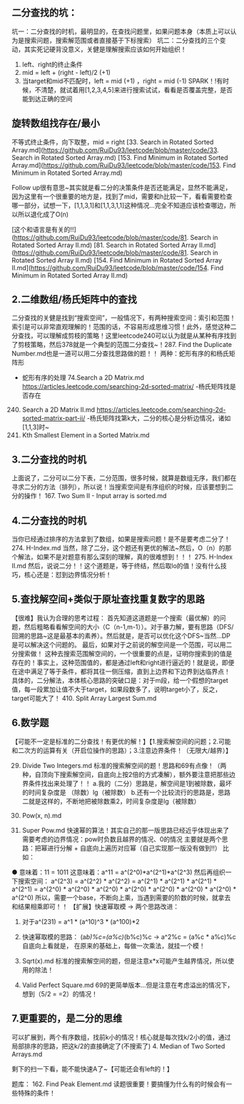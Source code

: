 ## 二分查找的坑：
坑一：二分查找的时机，最明显的，在查找问题里，如果问题本身（本质上可以认为是搜索问题，搜索解范围或者直接基于下标搜索）
坑二：二分查找的三个变动，其实死记硬背没意义，关健是理解搜索应该如何开始组织！
1. left、right的终止条件
2. mid = left  + (right - left)/2  (+1)
3. 当target和mid不匹配时，left = mid (+1) ，right = mid (-1)
SPARK！!有时候，不清楚，就试着用[1,2,3,4,5]来进行搜索试试，看看是否覆盖完整，是否能到达正确的空间

## 旋转数组找存在/最小
不等式终止条件，向下取整，mid = right
[33. Search in Rotated Sorted Array.md](https://github.com/RuiDu93/leetcode/blob/master/code/33. Search in Rotated Sorted Array.md)
[153. Find Minimum in Rotated Sorted Array.md](https://github.com/RuiDu93/leetcode/blob/master/code/153. Find Minimum in Rotated Sorted Array.md)

Follow up很有意思~其实就是看二分的决策条件是否还能满足，显然不能满足，因为这里有一个很重要的地方是，找到了mid，需要和h比较一下，看看需要检查哪一部分，试想一下，[1,1,3,1]和[1,1,3,1,1]这种情况...完全不知道应该检查哪边，所以所以退化成了O(n)

[这个和语言是有关的!!](https://github.com/RuiDu93/leetcode/blob/master/code/81. Search in Rotated Sorted Array II.md)
[81. Search in Rotated Sorted Array II.md](https://github.com/RuiDu93/leetcode/blob/master/code/81. Search in Rotated Sorted Array II.md)
[154. Find Minimum in Rotated Sorted Array II.md](https://github.com/RuiDu93/leetcode/blob/master/code/154. Find Minimum in Rotated Sorted Array II.md)


## 2.二维数组/杨氏矩阵中的查找
二分查找的关健是找到“搜索空间”，一般情况下，有两种搜索空间：索引和范围！索引是可以非常直观理解的！范围的话，不容易形成思维习惯！此外，感觉这种二分查找，可以理解成剪枝的策略！这里leetcode240可以认为就是从某种有序找到了剪枝策略，然后378就是一个典型的范围二分查找~！287. Find the Duplicate Number.md也是一道可以用二分查找思路做的题！！
两种：蛇形有序的和杨氏矩阵形
- 蛇形有序的处理
74.Search a 2D Matrix.md
https://articles.leetcode.com/searching-2d-sorted-matrix/
-杨氏矩阵找是否存在
240. Search a 2D Matrix II.md
https://articles.leetcode.com/searching-2d-sorted-matrix-part-ii/
-杨氏矩阵找第k大，二分的核心是分析边情况，诸如[1,1,3]时~
378. Kth Smallest Element in a Sorted Matrix.md

## 3.二分查找的时机
上面说了，二分可以二分下表，二分范围，很多时候，就算是数组无序，我们都在寻求二分的方法（排列），所以说！当搜索空间是有序组织的时候，应该要想到二分的操作！
167. Two Sum II - Input array is sorted.md

## 4.二分查找的时机
当你已经通过排序的方法拿到了数组，如果是搜索问题！是不是要考虑二分了！
274. H-Index.md  当然，除了二分，这个题还有更优的解法~然后，O（n）的那个解法，如果不是对题意有那么深刻的理解，真的很难想到！！！
275. H-Index II.md  然后，说说二分！！这个道题是，等于终结，然后取lo的值！没有什么技巧，核心还是：怼到边界情况分析！


## 5.查找解空间+类似于原址查找重复数字的思路
【很难】我认为合理的思考过程：
首先知道这道题是一个搜索（最优解）的问题，然后粗略看看解空间的大小（C（n-1,m-1））。对于暴力解，要有思路（DFS/回溯的思路~这是最基本的素养）。然后就是，是否可以优化这个DFS~当然...DP是可以解决这个问题的。
最后，如果对于之前说的解空间是一个范围，可以用二分搜索做！ 这种去搜索范围解空间的，一个很重要的点是，证明你搜索到的值是存在的！事实上，这种范围值的，都是通过left和right进行逼近的！就是说，即便在途中满足了等于条件，都将其往一侧压缩，直到上边界和下边界到达临界点！
具体的，二分解法，本体核心思路的突破口是：对于m段，给一个假想的target值，每一段累加让值不大于target，如果段数多了，说明target小了，反之，target可能大了！
410. Split Array Largest Sum.md

## 6.数学题
【可能不一定是标准的二分查找！有更优的解！】【1.搜索解空间的问题；2.可能和二次方的运算有关（开启位操作的思路）；3.注意边界条件！（无限大/越界）】

29. Divide Two Integers.md
标准的搜索解空间的题！思路和69有点像！（两种，自顶向下搜索解空间，自底向上按2倍的方式凑解），额外要注意把那些边界条件找出来处理了！！
a.我的（二分）思路是，解空间是1到被除数，最坏的时间复杂度是 （除数）lg（被除数）
b.还有一个比较流行的思路是，思路二就是这样的，不断地把被除数乘2，时间复杂度是lg（被除数）

50. Pow(x, n).md
372. Super Pow.md
快速幂的算法！其实自己的那一版思路已经近乎体现出来了
需要考虑的边界情况：pow时负数且越界的情况、0的情况
主要就是两个思路：把幂进行分解 + 自底向上遍历对应幂（自己实现那一版没有做到!!）
比如：

  ● 意味着：11 =  1011
这意味着：a^11 = a^(2^0)*a^(2^1)*a^(2^3)
然后再组织一下搜索空间：
a^(2^3) 
= a^(2^2) * a^(2^2) 
=  a^(2^1) * a^(2^1) *  a^(2^1) * a^(2^1) 
=  a^(2^0) * a^(2^0) *  a^(2^0) * a^(2^0) * a^(2^0) * a^(2^0) * a^(2^0) * a^(2^0)
所以，需要一个base，不断向上乘，当遇到需要的阶数的时候，就拿去和结果相乘即可！！
【扩展】快速幂取模 ->
两个思路改进：
1. 对于a^(231) = a^1 * (a^10)^3 * (a^100)*2
2. 快速幂取模的思路：
(a*b)%c=(a%c)*(b%c)%c     -> a^2%c = (a%c * a%c)%c
自底向上看就是， 在原来的基础上，每做一次乘法，就挂一个模！

69. Sqrt(x).md
标准的搜索解空间的题，但是注意x*x可能产生越界情况，所以使用的除法！

367. Valid Perfect Square.md
69的更简单版本...但是注意在考虑溢出的情况下，想到（5/2 = =2）的情况！


## 7.更重要的，是二分的思维
可以扩展到，两个有序数组，找前k小的情况！核心就是每次找k/2小的值，通过局部排序的思路，把这k/2的直接确定了(不搜索了)
4. Median of Two Sorted Arrays.md




剩下的扫一下看，能不能快速A了~【可能还会有left的！】

题库：
162. Find Peak Element.md
读题很重要！要搞懂为什么有的时候会有一些特殊的条件！

